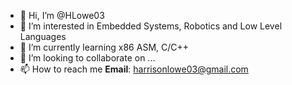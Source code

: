 - 👋 Hi, I’m @HLowe03
- 👀 I’m interested in Embedded Systems, Robotics and Low Level Languages
- 🌱 I’m currently learning x86 ASM, C/C++
- 💞️ I’m looking to collaborate on ...
- 📫 How to reach me **Email**: harrisonlowe03@gmail.com 

<!---
HLowe03/HLowe03 is a ✨ special ✨ repository because its `README.md` (this file) appears on your GitHub profile.
You can click the Preview link to take a look at your changes.
--->
